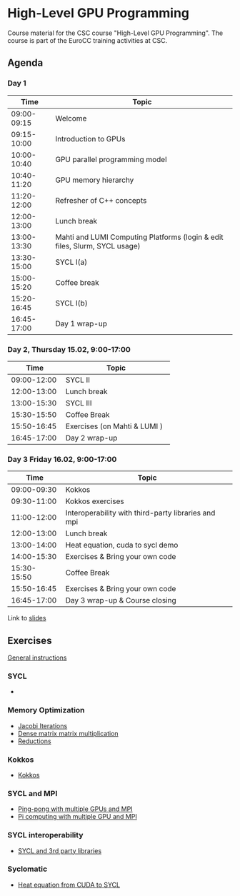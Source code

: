 # High-Level GPU Programming

Course material for the CSC course "High-Level GPU Programming". The course is
part of the EuroCC training activities at CSC.

## Agenda

### Day 1

| Time | Topic |
| ---- | ----- |
| 09:00-09:15 | Welcome
| 09:15-10:00 | Introduction to GPUs
| 10:00-10:40 | GPU parallel programming model
| 10:40-11:20 | GPU memory hierarchy
| 11:20-12:00 | Refresher of C++ concepts
| 12:00-13:00 | Lunch break
| 13:00-13:30 | Mahti and LUMI Computing Platforms (login & edit files, Slurm, SYCL usage)
| 13:30-15:00 | SYCL I(a)
| 15:00-15:20 | Coffee break
| 15:20-16:45 | SYCL I(b)
| 16:45-17:00 | Day 1 wrap-up

### Day 2, Thursday 15.02, 9:00-17:00

| Time | Topic |
| ---- | ----- |
| 09:00-12:00 | SYCL II
| 12:00-13:00 | Lunch break
| 13:00-15:30 | SYCL III
| 15:30-15:50 | Coffee Break
| 15:50-16:45 | Exercises (on Mahti & LUMI )   
| 16:45-17:00 | Day 2 wrap-up

### Day 3 Friday 16.02, 9:00-17:00

| Time | Topic |
| ---- | ----- |
| 09:00-09:30  | Kokkos
| 09:30-11:00 | Kokkos exercises
| 11:00-12:00 | Interoperability with third-party libraries and mpi
| 12:00-13:00 | Lunch break
| 13:00-14:00 | Heat equation, cuda to sycl demo
| 14:00-15:30 | Exercises & Bring your own code
| 15:30-15:50 | Coffee Break
| 15:50-16:45 | Exercises & Bring your own code
| 16:45-17:00 | Day 3 wrap-up & Course closing


Link to [slides](https://kannu.csc.fi/s/gZSBE8DbeEKZjRw)
## Exercises

[General instructions](Exercise_Instructions.md)

### SYCL 

- 

### Memory Optimization

- [Jacobi Iterations](exercises/sycl/07-jacobi)
- [Dense matrix matrix multiplication](exercises/sycl/04-matrix-matrix-mul)
- [Reductions](exercises/sycl/06-reduction-direct)

### Kokkos
- [Kokkos](/exercises/kokkos)

### SYCL and MPI
- [Ping-pong with multiple GPUs and MPI](exercises/sycl/08-ping-pong)
- [Pi computing with multiple GPU and MPI](exercises/sycl/11-pi/)
  
### SYCL interoperability

- [SYCL and 3rd party libraries](exercises/sycl/09-interoperability/)

### Syclomatic
- [Heat equation from CUDA to SYCL](exercises/sycl/10-heat-equation-from-cuda/)
 
